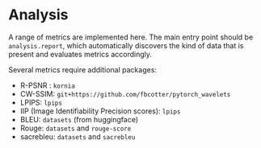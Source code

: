 # Analysis

A range of metrics are implemented here. The main entry point should be `analysis.report`, which automatically discovers
the kind of data that is present and evaluates metrics accordingly.

Several metrics require additional packages:
* R-PSNR : `kornia`
* CW-SSIM: `git+https://github.com/fbcotter/pytorch_wavelets`
* LPIPS: `lpips`
* IIP (Image Identifiability Precision scores): `lpips`
* BLEU: `datasets` (from huggingface)
* Rouge: `datasets` and `rouge-score`
* sacrebleu: `datasets` and `sacrebleu`
